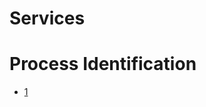 # Services

# Process Identification

- [1](https://unix.stackexchange.com/questions/30370/how-to-get-the-pid-of-the-last-executed-command-in-shell-script)